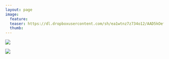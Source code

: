 ```yaml
---
layout: page
image:
  feature:
  teaser: https://dl.dropboxusercontent.com/sh/ea1wtnz7z734o12/AAD5kOefN1uw7KDvU904ybcka/luontokuvat/talvi/DSC19857-245px.jpg
  thumb:
---
```


[![](https://dl.dropboxusercontent.com/sh/ea1wtnz7z734o12/AAA89rtSrepauE_fpb1EF3vma/luontokuvat/talvi/DSC19847-800px.jpg)](https://dl.dropboxusercontent.com/sh/ea1wtnz7z734o12/AACqr_tAvST0KPDFc3bNg5nca/luontokuvat/talvi/DSC19847.jpg)

[![](https://dl.dropboxusercontent.com/sh/ea1wtnz7z734o12/AABqjEEMhbVb56Pf-SqRdu0ra/luontokuvat/talvi/DSC19857-800px.jpg)](https://dl.dropboxusercontent.com/sh/ea1wtnz7z734o12/AAByD7vUlEkkLx79oCY7npWea/luontokuvat/talvi/DSC19857.jpg)
